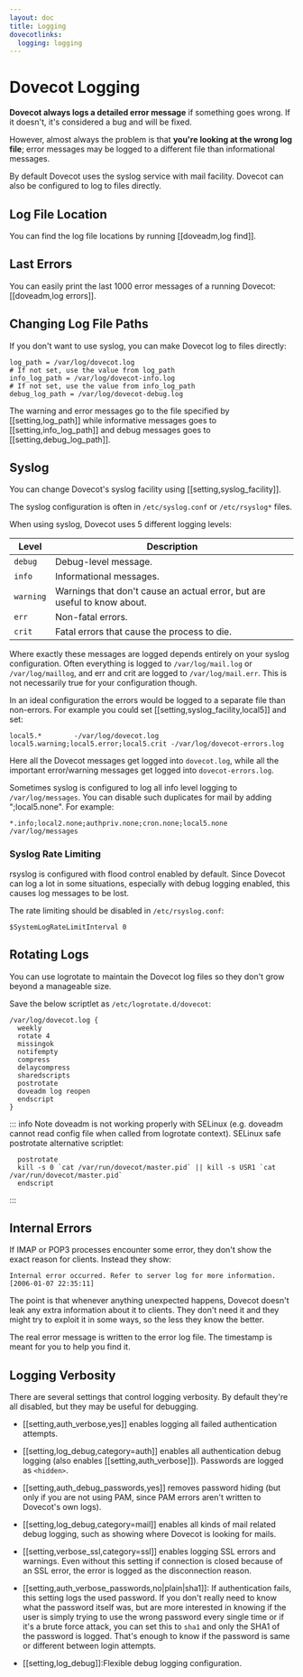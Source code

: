 ```yaml
---
layout: doc
title: Logging
dovecotlinks:
  logging: logging
---
```


# Dovecot Logging

**Dovecot always logs a detailed error message** if something goes wrong. If
it doesn't, it's considered a bug and will be fixed.

However, almost always the problem is that **you're looking at the wrong
log file**; error messages may be logged to a different file than
informational messages.

By default Dovecot uses the syslog service with mail facility. Dovecot can
also be configured to log to files directly.

## Log File Location

You can find the log file locations by running [[doveadm,log find]].

## Last Errors

You can easily print the last 1000 error messages of a running Dovecot:
[[doveadm,log errors]].

## Changing Log File Paths

If you don't want to use syslog, you can make Dovecot log to files directly:

```[dovecot.conf]
log_path = /var/log/dovecot.log
# If not set, use the value from log_path
info_log_path = /var/log/dovecot-info.log
# If not set, use the value from info_log_path
debug_log_path = /var/log/dovecot-debug.log
```

The warning and error messages go to the file specified by [[setting,log_path]]
while informative messages goes to [[setting,info_log_path]] and debug
messages goes to [[setting,debug_log_path]].

## Syslog

You can change Dovecot's syslog facility using [[setting,syslog_facility]].

The syslog configuration is often in `/etc/syslog.conf` or `/etc/rsyslog*`
files.

When using syslog, Dovecot uses 5 different logging levels:

| Level | Description |
| ----- | ----------- |
| `debug` | Debug-level message. |
| `info` | Informational messages. |
| `warning` | Warnings that don't cause an actual error, but are useful to know about. |
| `err` | Non-fatal errors. |
| `crit` | Fatal errors that cause the process to die. |

Where exactly these messages are logged depends entirely on your syslog
configuration. Often everything is logged to `/var/log/mail.log` or
`/var/log/maillog`, and err and crit are logged to `/var/log/mail.err`.
This is not necessarily true for your configuration though.

In an ideal configuration the errors would be logged to a separate file
than non-errors. For example you could set [[setting,syslog_facility,local5]]
and set:

```
local5.*        -/var/log/dovecot.log
local5.warning;local5.error;local5.crit -/var/log/dovecot-errors.log
```

Here all the Dovecot messages get logged into `dovecot.log`, while all the
important error/warning messages get logged into `dovecot-errors.log`.

Sometimes syslog is configured to log all info level logging to
`/var/log/messages`. You can disable such duplicates for mail by adding
";local5.none". For example:

```
*.info;local2.none;authpriv.none;cron.none;local5.none /var/log/messages
```

### Syslog Rate Limiting

rsyslog is configured with flood control enabled by default. Since Dovecot
can log a lot in some situations, especially with debug logging enabled,
this causes log messages to be lost.

The rate limiting should be disabled in `/etc/rsyslog.conf`:

```
$SystemLogRateLimitInterval 0
```

## Rotating Logs

You can use logrotate to maintain the Dovecot log files so they don't
grow beyond a manageable size.

Save the below scriptlet as `/etc/logrotate.d/dovecot`:

```
/var/log/dovecot.log {
  weekly
  rotate 4
  missingok
  notifempty
  compress
  delaycompress
  sharedscripts
  postrotate
  doveadm log reopen
  endscript
}
```

::: info Note
doveadm is not working properly with SELinux (e.g. doveadm cannot read
config file when called from logrotate context). SELinux safe postrotate
alternative scriptlet:

```
  postrotate
  kill -s 0 `cat /var/run/dovecot/master.pid` || kill -s USR1 `cat /var/run/dovecot/master.pid`
  endscript
```
:::

## Internal Errors

If IMAP or POP3 processes encounter some error, they don't show the
exact reason for clients. Instead they show:

```
Internal error occurred. Refer to server log for more information. [2006-01-07 22:35:11]
```

The point is that whenever anything unexpected happens, Dovecot doesn't
leak any extra information about it to clients. They don't need it and
they might try to exploit it in some ways, so the less they know the better.

The real error message is written to the error log file. The timestamp is
meant for you to help you find it.

## Logging Verbosity

There are several settings that control logging verbosity. By default
they're all disabled, but they may be useful for debugging.

* [[setting,auth_verbose,yes]] enables logging all failed authentication
  attempts.

* [[setting,log_debug,category=auth]] enables all authentication debug
  logging (also enables [[setting,auth_verbose]]). Passwords are logged
  as `<hidden>`.

* [[setting,auth_debug_passwords,yes]] removes password hiding (but only
  if you are not using PAM, since PAM errors aren't written to Dovecot's
  own logs).

* [[setting,log_debug,category=mail]] enables all kinds of mail related
  debug logging, such as showing where Dovecot is looking for mails.

* [[setting,verbose_ssl,category=ssl]] enables logging SSL errors and warnings.
  Even without this setting if connection is closed because of an SSL
  error, the error is logged as the disconnection reason.

* [[setting,auth_verbose_passwords,no|plain|sha1]]: If authentication fails,
  this setting logs the used password. If you don't really need to know
  what the password itself was, but are more interested in knowing if the
  user is simply trying to use the wrong password every single time or if
  it's a brute force attack, you can set this to `sha1` and only the SHA1
  of the password is logged. That's enough to know if the password is
  same or different between login attempts.

* [[setting,log_debug]]:Flexible debug logging configuration.
